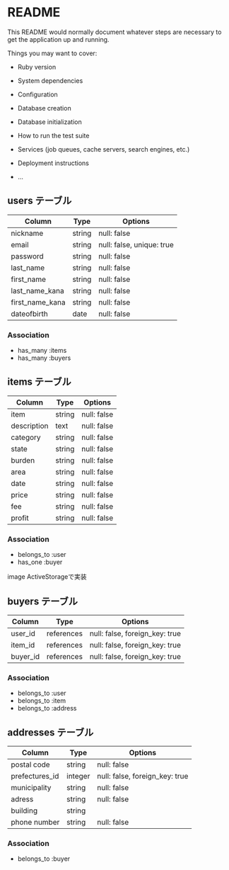 # README

This README would normally document whatever steps are necessary to get the
application up and running.

Things you may want to cover:

* Ruby version

* System dependencies

* Configuration

* Database creation

* Database initialization

* How to run the test suite

* Services (job queues, cache servers, search engines, etc.)

* Deployment instructions

* ...


## users テーブル

|  Column         | Type   | Options                  |
|  --------       | ------ | ------------------------ |
| nickname        | string | null: false              |
| email           | string | null: false, unique: true|
| password        | string | null: false              |
| last_name       | string | null: false              |
| first_name      | string | null: false              |
| last_name_kana  | string | null: false              |
| first_name_kana | string | null: false              |
| dateofbirth     | date   | null: false              |


### Association

- has_many   :items
- has_many   :buyers


## items テーブル

|  Column     | Type   | Options                       |
|  --------   | ------ | ----------------------------  |
| item        | string |       null: false             |
| description | text   |       null: false             |
| category    | string |       null: false             |
| state       | string |       null: false             |
| burden      | string |       null: false             |
| area        | string |       null: false             |
| date        | string |       null: false             |
| price       | string |       null: false             |
| fee         | string |       null: false             |
| profit      | string |       null: false             |


### Association

- belongs_to :user
- has_one    :buyer


image    ActiveStorageで実装


## buyers テーブル

|  Column      | Type       | Options                        |
|  --------    | ---------- | -----------------------------  |
| user_id      | references | null: false, foreign_key: true |
| item_id      | references | null: false, foreign_key: true |
| buyer_id     | references | null: false, foreign_key: true |

### Association

- belongs_to :user
- belongs_to :item
- belongs_to :address


## addresses テーブル

|  Column         | Type   | Options                        |
|  --------       | ------ | ------------------------------ |
| postal code     | string | null: false                    |
| prefectures_id  | integer| null: false, foreign_key: true |
| municipality    | string | null: false                    |
| adress          | string | null: false                    |
| building        | string |                                |
| phone number    | string | null: false                    |

### Association

- belongs_to :buyer